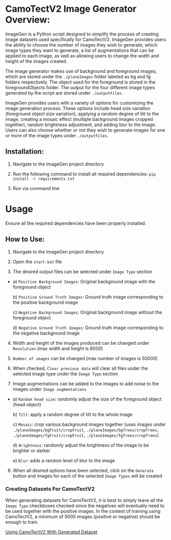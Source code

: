 # CamoTectV2 Image Generator Overview:
ImageGen is a Python script designed to simplify the process of creating image datasets used specifically for CamoTectV2. ImageGen provides users the ability to choose the number of images they wish to generate, which image types they want to generate, a list of augmentations that can be applied to each image, as well as allowing users to change the width and height of the images created.

The image generator makes use of background and foreground images, which are stored under the `./planeImages` folder labeled as bg and fg folders respectively. The object used for the foreground is stored in the foregroundObjects folder. The output for the four different image types generated by the script are stored under `./outputFiles`.

ImageGen provides users with a variety of options for customizing the image generation process. These options include head size variation (foreground object size variation), applying a random degree of tilt to the image, creating a mosaic effect (multiple background images cropped together), random brightness adjustment, and adding blur to the image. Users can also choose whether or not they wish to generate images for one or more of the image types under `./outputFiles`.


## Installation:
1) Navigate to the ImageGen project directory

2) Run the following command to install all required dependencies: `pip install -r requirements.txt`
   
3) Run via command line



# Usage
Ensure all the required dependencies have been properly installed.

## How to Use:
1) Navigate to the ImageGen project directory

2) Open the `start.bat` file

3) The desired output files can be selected under `Image Type` section
-   a) `Positive Background Images`: Original background image with the foreground object

    b) `Positive Ground Truth Images`: Ground truth image corresponding to the positive background image

    c) `Negative Background Images`: Original background image without the foreground object

    d) `Negative Ground Truth Images`: Ground truth image corresponding to the negative background image

4) Width and height of the images produced can be changed under `Resolution` (max width and height is 8000)

5) `Number of images` can be changed (max number of images is 50000)

6) When checked, `Clear previous data` will clear all files under the selected image type under the `Image Type` section

7) Image augmentations can be added to the images to add noise to the images under `Image augmentations`
-   a) `Random head size`: randomly adjust the size of the foreground object (head object)

    b) `Tilt`: apply a random degree of tilt to the whole image

    c) `Mosaic`: crop various background images together (uses images under `./planeImages/bgFruit/cropFruit`, `./planeImages/bgTrees/cropTrees`, `./planeImages/fgFruit/cropFruit`, `./planeImages/fgTrees/cropTrees`)

    d) `Brightness`: randomly adjust the brightness of the image to be brighter or darker

    e) `Blur`: adds a random level of blur to the image

8) When all desired options have been selected, click on the `Generate` button and images for each of the selected `Image Types` will be created



### Creating Datasets For CamoTectV2
When generating datasets for CamoTectV2, it is best to simply leave all the `Image Type` checkboxes checked since the negatives will eventually need to be used together with the positive images. In the context of training using CamoTectV2, a minimum of 5000 images (positive or negative) should be enough to train.

[Using CamoTectV2 With Generated Dataset](./../CamoTectV2/README.md)

